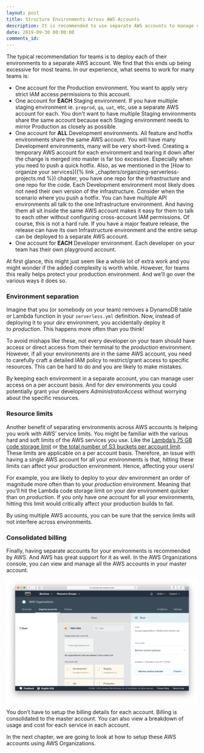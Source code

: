 ```yaml
---
layout: post
title: Structure Environments Across AWS Accounts
description: It is recommended to use separate AWS accounts to manage environments in your Serverless app. It helps you keep your environments separate while allowing you to better deal with resource limits.
date: 2019-09-30 00:00:00
comments_id: 
---
```


The typical recommendation for teams is to deploy each of their environments to a separate AWS account. We find that this ends up being excessive for most teams. In our experience, what seems to work for many teams is:

- One account for the Production environment. You want to apply very strict IAM access permissions to this account.
- One account for **EACH** Staging environment. If you have multiple staging environment ie. `preprod`, `qa`, `uat`, etc, use a separate AWS account for each. You don't want to have multiple Staging environments share the same account because each Staging environment needs to mirror Production as closely as possible.
- One account for **ALL** Development environments. All feature and hotfix environments share the same AWS account. You will have many Development environments, many will be very short-lived. Creating a temporary AWS account for each environment and tearing it down after the change is merged into master is far too excessive. Especially when you need to push a quick hotfix. Also, as we mentioned in the [How to organize your services]({% link _chapters/organizing-serverless-projects.md %}) chapter, you have one repo for the infrastructure and one repo for the code. Each Development environment most likely does not need their own version of the infrastructure. Consider when the scenario where you push a hotfix. You can have multiple API environments all talk to the one Infrastructure environment. And having them all sit inside the same AWS account makes it easy for them to talk to each other without configuring cross-account IAM permissions. Of course, this is not a hard rule. If you have a major feature release, the release can have its own Infrastructure environment and the entire setup can be deployed to a separate AWS account.
- One account for **EACH** Developer environment. Each developer on your team has their own playground account.

At first glance, this might just seem like a whole lot of extra work and you might wonder if the added complexity is worth while. However, for teams this really helps protect your production environment. And we’ll go over the various ways it does so.

### Environment separation

Imagine that you (or somebody on your team) removes a DynamoDB table or Lambda function in your `serverless.yml` definition. Now, instead of deploying it to your _dev_ environment, you accidentally deploy it to _production_. This happens more often than you think!

To avoid mishaps like these, not every developer on your team should have access or direct access from their terminal to the _production_ environment. However, if all your environments are in the same AWS account, you need to carefully craft a detailed IAM policy to restrict/grant access to specific resources. This can be hard to do and you are likely to make mistakes.

By keeping each environment in a separate account, you can manage user access on a per account basis. And for _dev_ environments you could potentially grant your developers _AdministratorAccess_ without worrying about the specific resources.

### Resource limits

Another benefit of separating environments across AWS accounts is helping you work with AWS’ service limits. You might be familiar with the various hard and soft limits of the AWS services you use. Like the [Lambda’s 75 GB code storage limit](https://docs.aws.amazon.com/lambda/latest/dg/limits.html) or [the total number of S3 buckets per account limit](https://docs.aws.amazon.com/AmazonS3/latest/dev/BucketRestrictions.html). These limits are applicable on a per account basis. Therefore, an issue with having a single AWS account for all your environments is that, hitting these limits can affect your production environment. Hence, affecting your users!

For example, you are likely to deploy to your _dev_ environment an order of magnitude more often than to your _production_ environment. Meaning that you’ll hit the Lambda code storage limit on your _dev_ environment quicker than on _production_. If you only have one account for all your environments, hitting this limit would critically affect your production builds to fail.

By using multiple AWS accounts, you can be sure that the service limits will not interfere across environments.

### Consolidated billing

Finally, having separate accounts for your environments is recommended by AWS. And AWS has great support for it as well. In the AWS Organizations console, you can view and manage all the AWS accounts in your master account.

![Accounts in AWS Organization console](/assets/best-practices/structure-environments-across-aws-accounts/accounts-in-aws-organizations-console.png)

You don’t have to setup the billing details for each account. Billing is consolidated to the master account. You can also view a breakdown of usage and cost for each service in each account.

In the next chapter, we are going to look at how to setup these AWS accounts using AWS Organizations.
